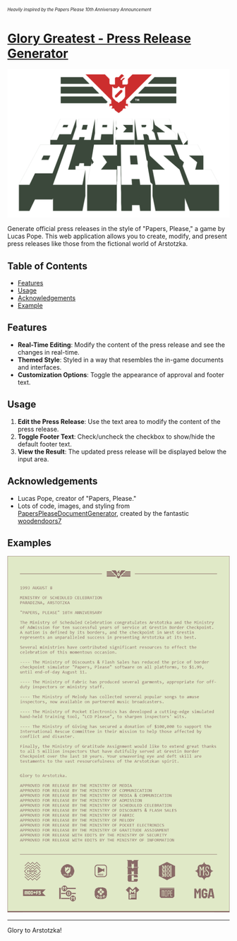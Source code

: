 <sup><sub>*Heavily inspired by the Papers Please 10th Anniversary Announcement*</sub></sup>
# [Glory Greatest - Press Release Generator](https://papers-please-press-release-generator.vercel.app)


![Papers, Please Logo](/img/paperspleaselogo.png)

Generate official press releases in the style of "Papers, Please," a game by Lucas Pope. This web application allows you to create, modify, and present press releases like those from the fictional world of Arstotzka.

## Table of Contents

- [Features](#features)
- [Usage](#usage)
- [Acknowledgements](#acknowledgements)
- [Example](#examples)

## Features

- **Real-Time Editing**: Modify the content of the press release and see the changes in real-time.
- **Themed Style**: Styled in a way that resembles the in-game documents and interfaces.
- **Customization Options**: Toggle the appearance of approval and footer text.

## Usage

1. **Edit the Press Release**: Use the text area to modify the content of the press release.
2. **Toggle Footer Text**: Check/uncheck the checkbox to show/hide the default footer text.
3. **View the Result**: The updated press release will be displayed below the input area.

## Acknowledgements

- Lucas Pope, creator of "Papers, Please."
- Lots of code, images, and styling from [PapersPleaseDocumentGenerator](https://github.com/woodendoors7/PapersPleaseDocumentGenerator), created by the fantastic [woodendoors7](https://github.com/woodendoors7)

## Examples

![Papers, Please Press Document](src/img/release.png)

---

Glory to Arstotzka!
